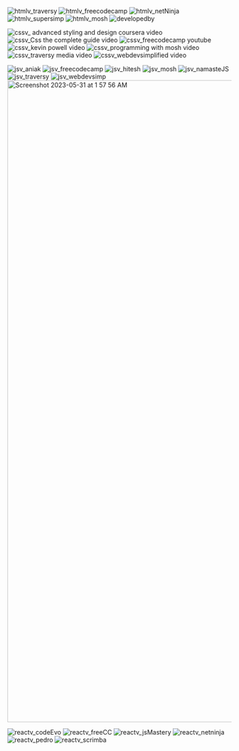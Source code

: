 <!-- HTML -->
![htmlv_traversy](https://github.com/jayk-gupta/web-resources-project/assets/100681165/823b622f-2a3c-4fd7-ac5f-fdacd6e1b127)
![htmlv_freecodecamp](https://github.com/jayk-gupta/web-resources-project/assets/100681165/b5f8f184-8fd1-4427-987f-a8e29f35d685)
![htmlv_netNinja](https://github.com/jayk-gupta/web-resources-project/assets/100681165/fdf90f18-2706-4131-8bcb-2b2e6bfb0a54)
![htmlv_supersimp](https://github.com/jayk-gupta/web-resources-project/assets/100681165/0444b48d-5761-4d8d-b936-1b1e5440f555)
![htmlv_mosh](https://github.com/jayk-gupta/web-resources-project/assets/100681165/c0bf1a4f-8c1d-4cf2-b3ec-a2430afd4811)
![developedby](https://github.com/devasyarajguru/web-resources-project/assets/84851506/7cfe9942-18c0-4bb7-904b-b1374524688d)




<!-- CSS -->
![cssv_ advanced styling and design coursera video](https://github.com/jayk-gupta/web-resources-project/assets/77445758/92e6da6e-59dd-4d5b-a407-26b19293b54e)
![cssv_Css the complete guide video](https://github.com/jayk-gupta/web-resources-project/assets/77445758/bf3b2b4a-19c5-4831-b22e-6850874a861e)
![cssv_freecodecamp youtube](https://github.com/jayk-gupta/web-resources-project/assets/77445758/990e1599-761e-4d0a-b909-c12a896143db)
![cssv_kevin powell video](https://github.com/jayk-gupta/web-resources-project/assets/77445758/63e563ee-64b8-4a30-a882-8657c03d3fa2)
![cssv_programming with mosh video](https://github.com/jayk-gupta/web-resources-project/assets/77445758/a1d7c738-902c-4207-a388-497aa44e1a0c)
![cssv_traversy media video](https://github.com/jayk-gupta/web-resources-project/assets/77445758/cb352944-b03b-417a-bfa9-f2ef35825a8b)
![cssv_webdevsimplified video](https://github.com/jayk-gupta/web-resources-project/assets/77445758/9f93463f-7e9d-4e57-9946-34e21851081d)

<!-- JS -->
![jsv_aniak](https://github.com/jayk-gupta/web-resources-project/assets/100681165/edf1ad71-314d-46c9-bf2f-f992b6983cf5)
![jsv_freecodecamp](https://github.com/jayk-gupta/web-resources-project/assets/100681165/a3778ffe-f6d2-4541-86a2-82b12348a841)
![jsv_hitesh](https://github.com/jayk-gupta/web-resources-project/assets/100681165/7296f3ac-aaac-4035-8c8b-f1819e4158fe)
![jsv_mosh](https://github.com/jayk-gupta/web-resources-project/assets/100681165/c5e96d7d-a044-40b8-b954-a72ba3f2df7f)
![jsv_namasteJS](https://github.com/jayk-gupta/web-resources-project/assets/100681165/352b93a0-2a15-49a4-bffb-e699fa779268)
![jsv_traversy](https://github.com/jayk-gupta/web-resources-project/assets/100681165/4626bcd1-b000-43b2-8bf7-ce8d75af6b3b)
![jsv_webdevsimp](https://github.com/jayk-gupta/web-resources-project/assets/100681165/559c3eff-33a4-4c55-b7ff-4907c06c2e05)
<img width="1440" alt="Screenshot 2023-05-31 at 1 57 56 AM" src="https://github.com/yashpreet2707/web-resources-project/assets/111020648/198d63ed-1f14-47cc-bdbc-ce23598258cc">




<!-- REACT -->
![reactv_codeEvo](https://github.com/jayk-gupta/web-resources-project/assets/100681165/9a09b94e-74a3-4891-bbdd-7d5a5d95a540)
![reactv_freeCC](https://github.com/jayk-gupta/web-resources-project/assets/100681165/6359edc3-19be-4fea-b716-d6010a56c425)
![reactv_jsMastery](https://github.com/jayk-gupta/web-resources-project/assets/100681165/598b715a-af12-4b7e-9f2f-73fa0c40ee40)
![reactv_netninja](https://github.com/jayk-gupta/web-resources-project/assets/100681165/9310a468-c7ce-4514-b5bb-761f9a4b3d7a)
![reactv_pedro](https://github.com/jayk-gupta/web-resources-project/assets/100681165/4b816e7f-7bb6-4185-8dc4-af61c63e12aa)
![reactv_scrimba](https://github.com/jayk-gupta/web-resources-project/assets/100681165/a9da5321-8618-4c6f-8f3c-9a494a6d3e10)


